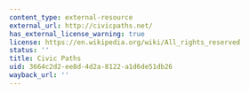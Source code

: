 ```yaml
---
content_type: external-resource
external_url: http://civicpaths.net/
has_external_license_warning: true
license: https://en.wikipedia.org/wiki/All_rights_reserved
status: ''
title: Civic Paths
uid: 3664c2d2-ee8d-4d2a-8122-a1d6de51db26
wayback_url: ''
---
```

